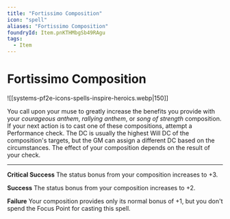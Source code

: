 ```yaml
---
title: "Fortissimo Composition"
icon: "spell"
aliases: "Fortissimo Composition"
foundryId: Item.pnKTHMbgSb49RAgu
tags:
  - Item
---
```


# Fortissimo Composition
![[systems-pf2e-icons-spells-inspire-heroics.webp|150]]

You call upon your muse to greatly increase the benefits you provide with your _courageous anthem_, _rallying anthem_, or _song of strength_ composition. If your next action is to cast one of these compositions, attempt a Performance check. The DC is usually the highest Will DC of the composition's targets, but the GM can assign a different DC based on the circumstances. The effect of your composition depends on the result of your check.

* * *

**Critical Success** The status bonus from your composition increases to +3.

**Success** The status bonus from your composition increases to +2.

**Failure** Your composition provides only its normal bonus of +1, but you don't spend the Focus Point for casting this spell.
